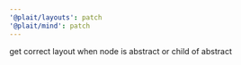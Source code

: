 ```yaml
---
'@plait/layouts': patch
'@plait/mind': patch
---
```


get correct layout when node is abstract or child of abstract
